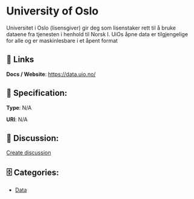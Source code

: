 # University of Oslo


Universitet i Oslo (lisensgiver) gir deg som lisenstaker rett til å bruke dataene fra tjenesten i henhold til Norsk l. UiOs åpne data er tilgjengelige for alle og er maskinlesbare i et åpent format

##  🔗 Links
**Docs / Website**: https://data.uio.no/

## 🧬 Specification:
**Type**: N/A

**URI**: N/A

## 💬 Discussion:
[Create discussion](https://github.com/apis-list/apis-list/discussions/new)

## 🗄️ Categories:
- [Data](https://github.com/apis-list/apis-list#data)



